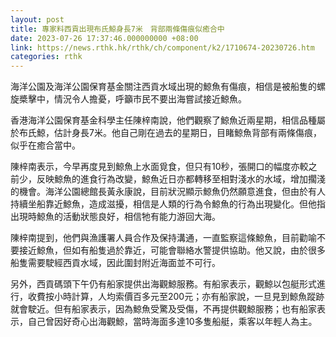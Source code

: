 ```yaml
---
layout: post
title: 專家料西貢出現布氏鯨身長7米　背部兩條傷痕似癒合中
date: 2023-07-26 17:37:46.000000000 +08:00
link: https://news.rthk.hk/rthk/ch/component/k2/1710674-20230726.htm
categories: rthk
---
```


海洋公園及海洋公園保育基金關注西貢水域出現的鯨魚有傷痕，相信是被船隻的螺旋槳擊中，情況令人擔憂，呼籲市民不要出海嘗試接近鯨魚。

香港海洋公園保育基金科學主任陳梓南說，他們觀察了鯨魚近兩星期，相信品種屬於布氏鯨，估計身長7米。他自己剛在過去的星期日，目睹鯨魚背部有兩條傷痕，似乎在癒合當中。

陳梓南表示，今早再度見到鯨魚上水面覓食，但只有10秒，張開口的幅度亦較之前少，反映鯨魚的進食行為改變，鯨魚近日亦都轉移至相對淺水的水域，增加擱淺的機會。海洋公園總館長黃永康說，目前狀況顯示鯨魚仍然願意進食，但由於有人持續坐船靠近鯨魚，造成滋擾，相信是人類的行為令鯨魚的行為出現變化。但他指出現時鯨魚的活動狀態良好，相信牠有能力游回大海。

陳梓南提到，他們與漁護署人員合作及保持溝通，一直監察這條鯨魚，目前勸喻不要接近鯨魚，但如有船隻過於靠近，可能會聯絡水警提供協助。他又說，由於很多船隻需要駛經西貢水域，因此圍封附近海面並不可行。

另外，西貢碼頭下午仍有船家提供出海觀鯨服務。有船家表示，觀鯨以包艇形式進行，收費按小時計算，人均索價百多元至200元；亦有船家說，一旦見到鯨魚蹤跡就會駛近。但有船家表示，因為鯨魚受驚及受傷，不再提供觀鯨服務；也有船家表示，自己曾因好奇心出海觀鯨，當時海面多達10多隻船艇，乘客以年輕人為主。
